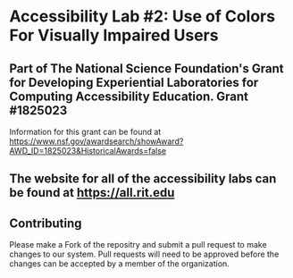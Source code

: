 # Accessibility Lab #2: Use of Colors For Visually Impaired Users
## Part of The National Science Foundation's Grant for Developing Experiential Laboratories for Computing Accessibility Education. Grant #1825023
Information for this grant can be found at https://www.nsf.gov/awardsearch/showAward?AWD_ID=1825023&HistoricalAwards=false
## The website for all of the accessibility labs can be found at https://all.rit.edu 

## Contributing
Please make a Fork of the repositry and submit a pull request to make changes to our system. Pull requests will need to be approved before the changes can be accepted by a member of the organization.
